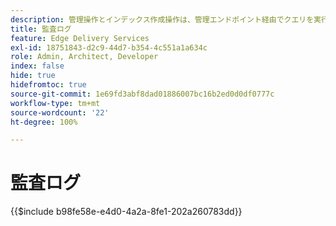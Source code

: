 ```yaml
---
description: 管理操作とインデックス作成操作は、管理エンドポイント経由でクエリを実行できる監査ログに記録されます。
title: 監査ログ
feature: Edge Delivery Services
exl-id: 18751843-d2c9-44d7-b354-4c551a1a634c
role: Admin, Architect, Developer
index: false
hide: true
hidefromtoc: true
source-git-commit: 1e69fd3abf8dad01886007bc16b2ed0d0df0777c
workflow-type: tm+mt
source-wordcount: '22'
ht-degree: 100%

---
```


# 監査ログ

{{$include b98fe58e-e4d0-4a2a-8fe1-202a260783dd}}
